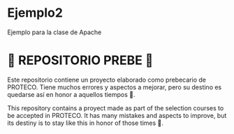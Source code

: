 # Ejemplo2
Ejemplo para la clase de Apache

# 🚨 REPOSITORIO PREBE 🚨

Este repositorio contiene un proyecto elaborado como prebecario de PROTECO. Tiene muchos errores y aspectos a mejorar, pero su destino es quedarse así en honor a aquellos tiempos 💚. 

This repository contains a proyect made as part of the selection courses to be accepted in PROTECO. It has many mistakes and aspects to improve, but its destiny is to stay like this in honor of those times 💚. 
